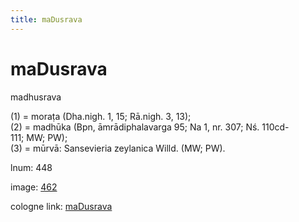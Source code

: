 ```yaml
---
title: maDusrava
---
```


# maDusrava

madhusrava  <div n="P" />(1) = moraṭa (Dha.nigh. 1, 15; Rā.nigh. 3, 13); <div n="P" />(2) = madhūka (Bpn, āmrādiphalavarga 95; Na 1, nr. 307; Nś. 110cd- <div n="lb" />111; MW; PW); <div n="P" />(3) = mūrvā: Sansevieria zeylanica Willd. (MW; PW).

lnum: 448

image: [462](https://www.sanskrit-lexicon.uni-koeln.de/scans/csl-apidev/servepdf.php?dict=snp&page=462)

cologne link: [maDusrava](https://sanskrit-lexicon.uni-koeln.de/scans/csl-apidev/getword.php?dict=snp&key=maDusrava)

